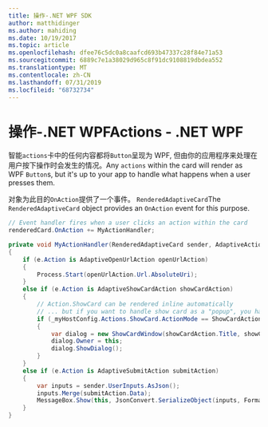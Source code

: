 ```yaml
---
title: 操作-.NET WPF SDK
author: matthidinger
ms.author: mahiding
ms.date: 10/19/2017
ms.topic: article
ms.openlocfilehash: dfee76c5dc0a8caafcd693b47337c28f84e71a53
ms.sourcegitcommit: 6889c7e1a38029d965c8f91dc9108819dbdea552
ms.translationtype: MT
ms.contentlocale: zh-CN
ms.lasthandoff: 07/31/2019
ms.locfileid: "68732734"
---
```

# <a name="actions---net-wpf"></a><span data-ttu-id="be0fa-102">操作-.NET WPF</span><span class="sxs-lookup"><span data-stu-id="be0fa-102">Actions - .NET WPF</span></span>

<span data-ttu-id="be0fa-103">智能`actions`卡中的任何内容都将`Button`呈现为 WPF, 但由你的应用程序来处理在用户按下操作时会发生的情况。</span><span class="sxs-lookup"><span data-stu-id="be0fa-103">Any `actions` within the card will render as WPF `Button`s, but it's up to your app to handle what happens when a user presses them.</span></span> 

<span data-ttu-id="be0fa-104">对象为此目的`OnAction`提供了一个事件。 `RenderedAdaptiveCard`</span><span class="sxs-lookup"><span data-stu-id="be0fa-104">The `RenderedAdaptiveCard` object provides an `OnAction` event for this purpose.</span></span>

```csharp
// Event handler fires when a user clicks an action within the card
renderedCard.OnAction += MyActionHandler;

private void MyActionHandler(RenderedAdaptiveCard sender, AdaptiveActionEventArgs e)
{
    if (e.Action is AdaptiveOpenUrlAction openUrlAction)
    {
        Process.Start(openUrlAction.Url.AbsoluteUri);
    }
    else if (e.Action is AdaptiveShowCardAction showCardAction)
    {
        // Action.ShowCard can be rendered inline automatically
        // ... but if you want to handle show card as a "popup", you handle this event
        if (_myHostConfig.Actions.ShowCard.ActionMode == ShowCardActionMode.Popup)
        {
            var dialog = new ShowCardWindow(showCardAction.Title, showCardAction, Resources);
            dialog.Owner = this;
            dialog.ShowDialog();
        }
    }
    else if (e.Action is AdaptiveSubmitAction submitAction)
    {
        var inputs = sender.UserInputs.AsJson();
        inputs.Merge(submitAction.Data);
        MessageBox.Show(this, JsonConvert.SerializeObject(inputs, Formatting.Indented), "SubmitAction");
    }
}
```
